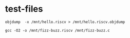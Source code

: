 # test-files

```shell
objdump  -x /mnt/hello.riscv > /mnt/hello.riscv.objdump
```

```shell
gcc -O2 -o /mnt/fizz-buzz.riscv /mnt/fizz-buzz.c
```
